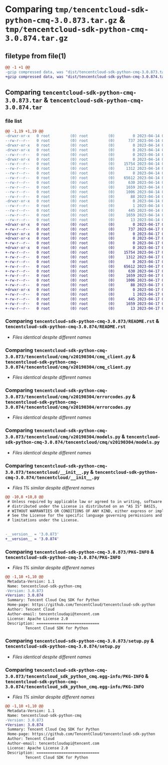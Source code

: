 # Comparing `tmp/tencentcloud-sdk-python-cmq-3.0.873.tar.gz` & `tmp/tencentcloud-sdk-python-cmq-3.0.874.tar.gz`

## filetype from file(1)

```diff
@@ -1 +1 @@
-gzip compressed data, was "dist/tencentcloud-sdk-python-cmq-3.0.873.tar", last modified: Fri Apr 14 00:29:53 2023, max compression
+gzip compressed data, was "dist/tencentcloud-sdk-python-cmq-3.0.874.tar", last modified: Mon Apr 17 00:25:55 2023, max compression
```

## Comparing `tencentcloud-sdk-python-cmq-3.0.873.tar` & `tencentcloud-sdk-python-cmq-3.0.874.tar`

### file list

```diff
@@ -1,19 +1,19 @@
-drwxr-xr-x   0 root         (0) root         (0)        0 2023-04-14 00:29:53.000000 tencentcloud-sdk-python-cmq-3.0.873/
--rw-r--r--   0 root         (0) root         (0)      737 2023-04-14 00:29:53.000000 tencentcloud-sdk-python-cmq-3.0.873/README.rst
-drwxr-xr-x   0 root         (0) root         (0)        0 2023-04-14 00:29:53.000000 tencentcloud-sdk-python-cmq-3.0.873/tencentcloud/
-drwxr-xr-x   0 root         (0) root         (0)        0 2023-04-14 00:29:53.000000 tencentcloud-sdk-python-cmq-3.0.873/tencentcloud/cmq/
--rw-r--r--   0 root         (0) root         (0)        0 2023-04-14 00:29:53.000000 tencentcloud-sdk-python-cmq-3.0.873/tencentcloud/cmq/__init__.py
-drwxr-xr-x   0 root         (0) root         (0)        0 2023-04-14 00:29:53.000000 tencentcloud-sdk-python-cmq-3.0.873/tencentcloud/cmq/v20190304/
--rw-r--r--   0 root         (0) root         (0)    15754 2023-04-14 00:29:53.000000 tencentcloud-sdk-python-cmq-3.0.873/tencentcloud/cmq/v20190304/cmq_client.py
--rw-r--r--   0 root         (0) root         (0)     1312 2023-04-14 00:29:53.000000 tencentcloud-sdk-python-cmq-3.0.873/tencentcloud/cmq/v20190304/errorcodes.py
--rw-r--r--   0 root         (0) root         (0)        0 2023-04-14 00:29:53.000000 tencentcloud-sdk-python-cmq-3.0.873/tencentcloud/cmq/v20190304/__init__.py
--rw-r--r--   0 root         (0) root         (0)    65612 2023-04-14 00:29:53.000000 tencentcloud-sdk-python-cmq-3.0.873/tencentcloud/cmq/v20190304/models.py
--rw-r--r--   0 root         (0) root         (0)      630 2023-04-14 00:29:53.000000 tencentcloud-sdk-python-cmq-3.0.873/tencentcloud/__init__.py
--rw-r--r--   0 root         (0) root         (0)     1659 2023-04-14 00:29:53.000000 tencentcloud-sdk-python-cmq-3.0.873/PKG-INFO
--rw-r--r--   0 root         (0) root         (0)     1006 2023-04-14 00:29:53.000000 tencentcloud-sdk-python-cmq-3.0.873/setup.py
--rw-r--r--   0 root         (0) root         (0)       88 2023-04-14 00:29:53.000000 tencentcloud-sdk-python-cmq-3.0.873/setup.cfg
-drwxr-xr-x   0 root         (0) root         (0)        0 2023-04-14 00:29:53.000000 tencentcloud-sdk-python-cmq-3.0.873/tencentcloud_sdk_python_cmq.egg-info/
--rw-r--r--   0 root         (0) root         (0)        1 2023-04-14 00:29:53.000000 tencentcloud-sdk-python-cmq-3.0.873/tencentcloud_sdk_python_cmq.egg-info/dependency_links.txt
--rw-r--r--   0 root         (0) root         (0)      445 2023-04-14 00:29:53.000000 tencentcloud-sdk-python-cmq-3.0.873/tencentcloud_sdk_python_cmq.egg-info/SOURCES.txt
--rw-r--r--   0 root         (0) root         (0)     1659 2023-04-14 00:29:53.000000 tencentcloud-sdk-python-cmq-3.0.873/tencentcloud_sdk_python_cmq.egg-info/PKG-INFO
--rw-r--r--   0 root         (0) root         (0)       13 2023-04-14 00:29:53.000000 tencentcloud-sdk-python-cmq-3.0.873/tencentcloud_sdk_python_cmq.egg-info/top_level.txt
+drwxr-xr-x   0 root         (0) root         (0)        0 2023-04-17 00:25:55.000000 tencentcloud-sdk-python-cmq-3.0.874/
+-rw-r--r--   0 root         (0) root         (0)      737 2023-04-17 00:25:55.000000 tencentcloud-sdk-python-cmq-3.0.874/README.rst
+drwxr-xr-x   0 root         (0) root         (0)        0 2023-04-17 00:25:55.000000 tencentcloud-sdk-python-cmq-3.0.874/tencentcloud/
+drwxr-xr-x   0 root         (0) root         (0)        0 2023-04-17 00:25:55.000000 tencentcloud-sdk-python-cmq-3.0.874/tencentcloud/cmq/
+-rw-r--r--   0 root         (0) root         (0)        0 2023-04-17 00:25:55.000000 tencentcloud-sdk-python-cmq-3.0.874/tencentcloud/cmq/__init__.py
+drwxr-xr-x   0 root         (0) root         (0)        0 2023-04-17 00:25:55.000000 tencentcloud-sdk-python-cmq-3.0.874/tencentcloud/cmq/v20190304/
+-rw-r--r--   0 root         (0) root         (0)    15754 2023-04-17 00:25:55.000000 tencentcloud-sdk-python-cmq-3.0.874/tencentcloud/cmq/v20190304/cmq_client.py
+-rw-r--r--   0 root         (0) root         (0)     1312 2023-04-17 00:25:55.000000 tencentcloud-sdk-python-cmq-3.0.874/tencentcloud/cmq/v20190304/errorcodes.py
+-rw-r--r--   0 root         (0) root         (0)        0 2023-04-17 00:25:55.000000 tencentcloud-sdk-python-cmq-3.0.874/tencentcloud/cmq/v20190304/__init__.py
+-rw-r--r--   0 root         (0) root         (0)    65612 2023-04-17 00:25:55.000000 tencentcloud-sdk-python-cmq-3.0.874/tencentcloud/cmq/v20190304/models.py
+-rw-r--r--   0 root         (0) root         (0)      630 2023-04-17 00:25:55.000000 tencentcloud-sdk-python-cmq-3.0.874/tencentcloud/__init__.py
+-rw-r--r--   0 root         (0) root         (0)     1659 2023-04-17 00:25:55.000000 tencentcloud-sdk-python-cmq-3.0.874/PKG-INFO
+-rw-r--r--   0 root         (0) root         (0)     1006 2023-04-17 00:25:55.000000 tencentcloud-sdk-python-cmq-3.0.874/setup.py
+-rw-r--r--   0 root         (0) root         (0)       88 2023-04-17 00:25:55.000000 tencentcloud-sdk-python-cmq-3.0.874/setup.cfg
+drwxr-xr-x   0 root         (0) root         (0)        0 2023-04-17 00:25:55.000000 tencentcloud-sdk-python-cmq-3.0.874/tencentcloud_sdk_python_cmq.egg-info/
+-rw-r--r--   0 root         (0) root         (0)        1 2023-04-17 00:25:55.000000 tencentcloud-sdk-python-cmq-3.0.874/tencentcloud_sdk_python_cmq.egg-info/dependency_links.txt
+-rw-r--r--   0 root         (0) root         (0)      445 2023-04-17 00:25:55.000000 tencentcloud-sdk-python-cmq-3.0.874/tencentcloud_sdk_python_cmq.egg-info/SOURCES.txt
+-rw-r--r--   0 root         (0) root         (0)     1659 2023-04-17 00:25:55.000000 tencentcloud-sdk-python-cmq-3.0.874/tencentcloud_sdk_python_cmq.egg-info/PKG-INFO
+-rw-r--r--   0 root         (0) root         (0)       13 2023-04-17 00:25:55.000000 tencentcloud-sdk-python-cmq-3.0.874/tencentcloud_sdk_python_cmq.egg-info/top_level.txt
```

### Comparing `tencentcloud-sdk-python-cmq-3.0.873/README.rst` & `tencentcloud-sdk-python-cmq-3.0.874/README.rst`

 * *Files identical despite different names*

### Comparing `tencentcloud-sdk-python-cmq-3.0.873/tencentcloud/cmq/v20190304/cmq_client.py` & `tencentcloud-sdk-python-cmq-3.0.874/tencentcloud/cmq/v20190304/cmq_client.py`

 * *Files identical despite different names*

### Comparing `tencentcloud-sdk-python-cmq-3.0.873/tencentcloud/cmq/v20190304/errorcodes.py` & `tencentcloud-sdk-python-cmq-3.0.874/tencentcloud/cmq/v20190304/errorcodes.py`

 * *Files identical despite different names*

### Comparing `tencentcloud-sdk-python-cmq-3.0.873/tencentcloud/cmq/v20190304/models.py` & `tencentcloud-sdk-python-cmq-3.0.874/tencentcloud/cmq/v20190304/models.py`

 * *Files identical despite different names*

### Comparing `tencentcloud-sdk-python-cmq-3.0.873/tencentcloud/__init__.py` & `tencentcloud-sdk-python-cmq-3.0.874/tencentcloud/__init__.py`

 * *Files 1% similar despite different names*

```diff
@@ -10,8 +10,8 @@
 # Unless required by applicable law or agreed to in writing, software
 # distributed under the License is distributed on an "AS IS" BASIS,
 # WITHOUT WARRANTIES OR CONDITIONS OF ANY KIND, either express or implied.
 # See the License for the specific language governing permissions and
 # limitations under the License.
 
 
-__version__ = '3.0.873'
+__version__ = '3.0.874'
```

### Comparing `tencentcloud-sdk-python-cmq-3.0.873/PKG-INFO` & `tencentcloud-sdk-python-cmq-3.0.874/PKG-INFO`

 * *Files 1% similar despite different names*

```diff
@@ -1,10 +1,10 @@
 Metadata-Version: 1.1
 Name: tencentcloud-sdk-python-cmq
-Version: 3.0.873
+Version: 3.0.874
 Summary: Tencent Cloud Cmq SDK for Python
 Home-page: https://github.com/TencentCloud/tencentcloud-sdk-python
 Author: Tencent Cloud
 Author-email: tencentcloudapi@tencent.com
 License: Apache License 2.0
 Description: ============================
         Tencent Cloud SDK for Python
```

### Comparing `tencentcloud-sdk-python-cmq-3.0.873/setup.py` & `tencentcloud-sdk-python-cmq-3.0.874/setup.py`

 * *Files identical despite different names*

### Comparing `tencentcloud-sdk-python-cmq-3.0.873/tencentcloud_sdk_python_cmq.egg-info/PKG-INFO` & `tencentcloud-sdk-python-cmq-3.0.874/tencentcloud_sdk_python_cmq.egg-info/PKG-INFO`

 * *Files 1% similar despite different names*

```diff
@@ -1,10 +1,10 @@
 Metadata-Version: 1.1
 Name: tencentcloud-sdk-python-cmq
-Version: 3.0.873
+Version: 3.0.874
 Summary: Tencent Cloud Cmq SDK for Python
 Home-page: https://github.com/TencentCloud/tencentcloud-sdk-python
 Author: Tencent Cloud
 Author-email: tencentcloudapi@tencent.com
 License: Apache License 2.0
 Description: ============================
         Tencent Cloud SDK for Python
```

